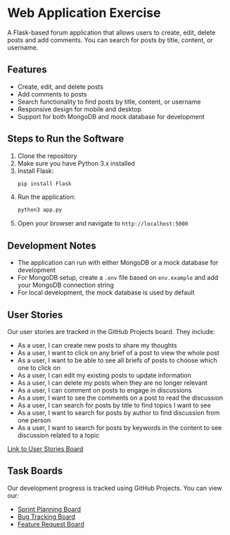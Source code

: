 # Web Application Exercise

A Flask-based forum application that allows users to create, edit, delete posts and add comments. You can search for posts by title, content, or username.

## Features

- Create, edit, and delete posts
- Add comments to posts
- Search functionality to find posts by title, content, or username
- Responsive design for mobile and desktop
- Support for both MongoDB and mock database for development

## Steps to Run the Software

1. Clone the repository
2. Make sure you have Python 3.x installed
3. Install Flask:
   ```bash
   pip install Flask
   ```
4. Run the application:
   ```bash
   python3 app.py
   ```
5. Open your browser and navigate to `http://localhost:5000`

## Development Notes

- The application can run with either MongoDB or a mock database for development
- For MongoDB setup, create a `.env` file based on `env.example` and add your MongoDB connection string
- For local development, the mock database is used by default

## User Stories

Our user stories are tracked in the GitHub Projects board. They include:

- As a user, I can create new posts to share my thoughts
- As a user, I want to click on any brief of a post to view the whole post
- As a user, I want to be able to see all briefs of posts to choose which one to click on
- As a user, I can edit my existing posts to update information
- As a user, I can delete my posts when they are no longer relevant
- As a user, I can comment on posts to engage in discussions
- As a user, I want to see the comments on a post to read the discussion
- As a user, I can search for posts by title to find topics I want to see
- As a user, I want to search for posts by author to find discussion from one person
- As a user, I want to search for posts by keywords in the content to see discussion related to a topic

[Link to User Stories Board](https://github.com/software-students-spring2025/2-web-app-msje/projects)

## Task Boards

Our development progress is tracked using GitHub Projects. You can view our:

- [Sprint Planning Board](https://github.com/software-students-spring2025/2-web-app-msje/projects)
- [Bug Tracking Board](https://github.com/software-students-spring2025/2-web-app-msje/projects)
- [Feature Request Board](https://github.com/software-students-spring2025/2-web-app-msje/projects)
